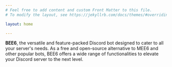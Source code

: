 ```yaml
---
# Feel free to add content and custom Front Matter to this file.
# To modify the layout, see https://jekyllrb.com/docs/themes/#overriding-theme-defaults

layout: home

---
```


**BEE6**, the versatile and feature-packed Discord bot designed to cater to all your server's needs. As a
free
and open-source alternative to MEE6 and other popular bots, BEE6 offers a wide range of functionalities to elevate your
Discord server to the next level.

  